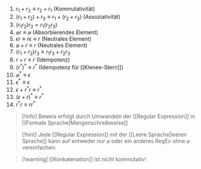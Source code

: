 1. $r_{1} + r_{2} \equiv r_{2} + r_1$ (Kommutativität)
2. $(r_{1} + r_{2}) + r_{3} \equiv r_{1} + (r_{2} + r_{3})$ (Assoziativität)
3. $(r_{1}r_{2})r_{3} = r_{1}(r_{2}r_{3})$
4. $\varnothing r \equiv \varnothing$ (Absorbierendes Element)
5. $\epsilon r \equiv r\epsilon \equiv r$ (Neutrales Element)
6. $\varnothing + r \equiv r$ (Neutrales Element)
7. $(r_{1} + r_{2})r_{3} \equiv r_{1}r_{3} + r_{2}r_{3}$
8. $r + r \equiv r$ (Idempotenz)
9. $(r^{*})^{*} \equiv r^{*}$ (Idempotenz für [[Klenee-Stern]])
10. $\varnothing^{*} \equiv \epsilon$
11. $\epsilon^{*} \equiv \epsilon$
12. $\epsilon + r^{*}r \equiv r^{*}$
13. $(\epsilon + r)^{*} \equiv r^{*}$
14. $r^{*}r \equiv rr^{*}$ 

> [!info] Beweis erfolgt durch Umwandeln der [[Regular Expression]] in [[Formale Sprache|Mengenschreibweise]]


> [!hint] Jede [[Regular Expression]] mit der [[Leere Sprache|leeren Sprache]] kann auf entweder _nur_ $\varnothing$ oder ein anderes RegEx ohne $\varnothing$ vereinfachen.

> [!warning] [[Konkatenation]] ist _nicht_ kommutativ!

